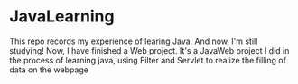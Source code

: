 # JavaLearning
This repo records my experience of learing Java. And now, I'm still studying!
Now, I have finished a Web project. It's a JavaWeb project I did in the process of learning java, using Filter and Servlet to realize the filling of data on the webpage
